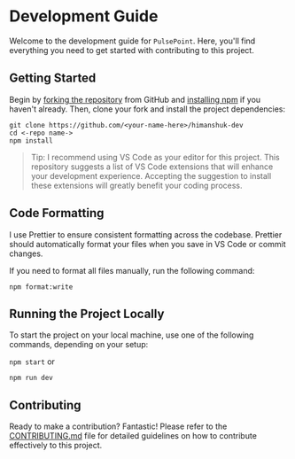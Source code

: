 # Development Guide

Welcome to the development guide for `PulsePoint`. Here, you'll find everything you need to get started with contributing to this project.

## Getting Started

Begin by [forking the repository](https://help.github.com/articles/fork-a-repo) from GitHub and [installing npm](https://npm.io/installation) if you haven't already. Then, clone your fork and install the project dependencies:

```shell
git clone https://github.com/<your-name-here>/himanshuk-dev
cd <-repo name->
npm install
```

> Tip: I recommend using VS Code as your editor for this project. This repository suggests a list of VS Code extensions that will enhance your development experience. Accepting the suggestion to install these extensions will greatly benefit your coding process.

## Code Formatting

I use Prettier to ensure consistent formatting across the codebase. Prettier should automatically format your files when you save in VS Code or commit changes.

If you need to format all files manually, run the following command:

```
npm format:write
```

## Running the Project Locally

To start the project on your local machine, use one of the following commands, depending on your setup:

`npm start`
or

`npm run dev`

## Contributing

Ready to make a contribution? Fantastic! Please refer to the [CONTRIBUTING.md](./CONTRIBUTING.md) file for detailed guidelines on how to contribute effectively to this project.
